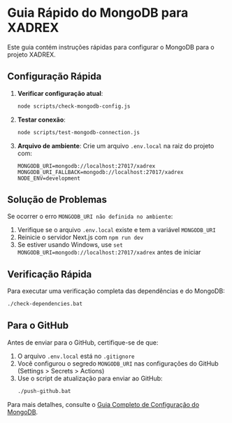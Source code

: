 # Guia Rápido do MongoDB para XADREX

Este guia contém instruções rápidas para configurar o MongoDB para o projeto XADREX.

## Configuração Rápida

1. **Verificar configuração atual**:
   ```bash
   node scripts/check-mongodb-config.js
   ```

2. **Testar conexão**:
   ```bash
   node scripts/test-mongodb-connection.js
   ```

3. **Arquivo de ambiente**:
   Crie um arquivo `.env.local` na raiz do projeto com:
   ```
   MONGODB_URI=mongodb://localhost:27017/xadrex
   MONGODB_URI_FALLBACK=mongodb://localhost:27017/xadrex
   NODE_ENV=development
   ```

## Solução de Problemas

Se ocorrer o erro `MONGODB_URI não definida no ambiente`:

1. Verifique se o arquivo `.env.local` existe e tem a variável `MONGODB_URI`
2. Reinicie o servidor Next.js com `npm run dev`
3. Se estiver usando Windows, use `set MONGODB_URI=mongodb://localhost:27017/xadrex` antes de iniciar

## Verificação Rápida

Para executar uma verificação completa das dependências e do MongoDB:

```bash
./check-dependencies.bat
```

## Para o GitHub

Antes de enviar para o GitHub, certifique-se de que:

1. O arquivo `.env.local` está no `.gitignore` 
2. Você configurou o segredo `MONGODB_URI` nas configurações do GitHub (Settings > Secrets > Actions)
3. Use o script de atualização para enviar ao GitHub:
   ```bash
   ./push-github.bat
   ```

Para mais detalhes, consulte o [Guia Completo de Configuração do MongoDB](MONGODB_SETUP.md). 